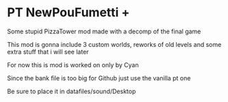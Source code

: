 # PT NewPouFumetti +
 Some stupid PizzaTower mod made with a decomp of the final game
 
 This mod is gonna include 3 custom worlds, reworks of old levels and some extra stuff that i will see later
 
 For now this is mod is worked on only by Cyan

Since the bank file is too big for Github just use the vanilla pt one

Be sure to place it in datafiles/sound/Desktop
